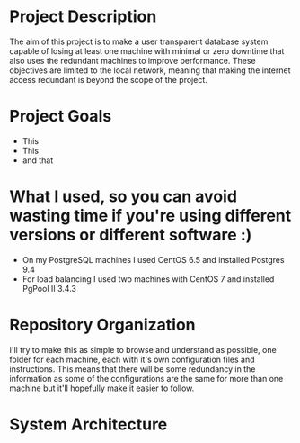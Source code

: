 # Project Description
The aim of this project is to make a user transparent database system capable of losing at least one machine with minimal or zero downtime that also uses the redundant machines to improve performance. These objectives are limited to the local network, meaning that making the internet access redundant is beyond the scope of the project.

# Project Goals
- This
- This
- and that

# What I used, so you can avoid wasting time if you're using different versions or different software :)
- On my PostgreSQL machines I used CentOS 6.5 and installed Postgres 9.4
- For load balancing I used two machines with CentOS 7 and installed PgPool II 3.4.3


# Repository Organization
I'll try to make this as simple to browse and understand as possible, one folder for each machine, each with it's own configuration files and instructions.
This means that there will be some redundancy in the information as some of the configurations are the same for more than one machine but it'll hopefully make it easier to follow.

# System Architecture

